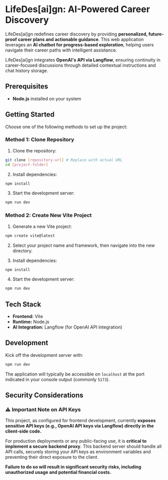 # LifeDes[ai]gn: AI-Powered Career Discovery

LifeDes[ai]gn redefines career discovery by providing **personalized, future-proof career plans and actionable guidance**. This web application leverages an **AI chatbot for progress-based exploration**, helping users navigate their career paths with intelligent assistance. 

LifeDes[ai]gn integrates **OpenAI's API via Langflow**, ensuring continuity in career-focused discussions through detailed contextual instructions and chat history storage.

## Prerequisites

- **Node.js** installed on your system

## Getting Started

Choose one of the following methods to set up the project:

### Method 1: Clone Repository

1. Clone the repository:
```bash
git clone [repository-url] # Replace with actual URL
cd [project-folder]
```

2. Install dependencies:
```bash
npm install
```

3. Start the development server:
```bash
npm run dev
```

### Method 2: Create New Vite Project

1. Generate a new Vite project:
```bash
npm create vite@latest
```

2. Select your project name and framework, then navigate into the new directory.

3. Install dependencies:
```bash
npm install
```

4. Start the development server:
```bash
npm run dev
```

## Tech Stack

- **Frontend:** Vite
- **Runtime:** Node.js
- **AI Integration:** Langflow (for OpenAI API integration)

## Development

Kick off the development server with:

```bash
npm run dev
```

The application will typically be accessible on `localhost` at the port indicated in your console output (commonly `5173`).

## Security Considerations

### ⚠️ Important Note on API Keys

This project, as configured for frontend development, currently **exposes sensitive API keys (e.g., OpenAI API keys via Langflow) directly in the client-side code.**

For production deployments or any public-facing use, it is **critical to implement a secure backend proxy**. This backend server should handle all API calls, securely storing your API keys as environment variables and preventing their direct exposure to the client. 

**Failure to do so will result in significant security risks, including unauthorized usage and potential financial costs.**
